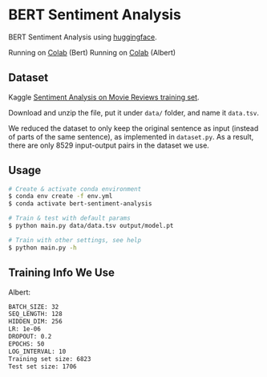 # BERT Sentiment Analysis 

BERT Sentiment Analysis using [huggingface](https://huggingface.co/). 

Running on [Colab](https://colab.research.google.com/drive/1wyTvlDgREFyuJgRoev2EPnj8fjcyHA__?usp=sharing) (Bert)
Running on [Colab](https://colab.research.google.com/drive/1rd4h-bXPWgUYmXqVENB9SF2md9uyWSfb?usp=sharing) (Albert)

## Dataset

Kaggle [Sentiment Analysis on Movie Reviews training set](https://www.kaggle.com/c/sentiment-analysis-on-movie-reviews/data?select=train.tsv.zip).

Download and unzip the file, put it under `data/` folder, and name it `data.tsv`.

We reduced the dataset to only keep the original sentence as input (instead of parts of the same sentence), as implemented in `dataset.py`. As a result, there are only 8529 input-output pairs in the dataset we use.

## Usage

```bash
# Create & activate conda environment
$ conda env create -f env.yml
$ conda activate bert-sentiment-analysis

# Train & test with default params
$ python main.py data/data.tsv output/model.pt

# Train with other settings, see help
$ python main.py -h
```

## Training Info We Use

Albert:

```bash
BATCH_SIZE: 32
SEQ_LENGTH: 128
HIDDEN_DIM: 256
LR: 1e-06
DROPOUT: 0.2
EPOCHS: 50
LOG_INTERVAL: 10
Training set size: 6823
Test set size: 1706
```
